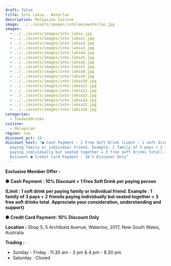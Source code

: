 ```yaml
---
draft: false
title: Into Laksa - Waterloo
description: Malaysian Cuisine
image: ../../assets/images/intolaksawaterloo.jpg
images:
  - ../../assets/images/into-laksa.jpg
  - ../../assets/images/into-laksa1.jpg
  - ../../assets/images/into-laksa2.jpg
  - ../../assets/images/into-laksa3.jpg
  - ../../assets/images/into-laksa4.jpg
  - ../../assets/images/into-laksa5.jpg
  - ../../assets/images/into-laksa6.jpg
  - ../../assets/images/into-laksa7.jpg
  - ../../assets/images/into-laksa8.jpg
  - ../../assets/images/into-laksa9.jpg
  - ../../assets/images/into-laksa10.jpg
  - ../../assets/images/into-laksa11.jpg
  - ../../assets/images/into-laksa12.jpg
  - ../../assets/images/into-laksa13.jpg
  - ../../assets/images/into-laksa14.jpg
  - ../../assets/images/into-laksa15.jpg
  - ../../assets/images/into-laksa16.jpg
categories:
  - foodanddrinks
cuisine:
  - Malaysian
region: nsw
discount_pct: 10
discount_text: "● Cash Payment : 1 Free Soft Drink (Limit : 1 soft drink per
  paying family or individual friend. Example: 1 family of 3 pays + 2 friends
  paying individually but seated together = 3 free soft drinks total) + 10 %
  Discount ● Credit Card Payment : 10 % Discount Only"
---
```

**Exclusive Member Offer :**

**● Cash Payment : 10% Discount + 1 Free Soft Drink per paying person**

**(Limit : 1 soft drink per paying family or individual friend. Example : 1 family of 3 pays + 2 friends paying individually but seated together = 3 free soft drinks total. Appreciate your consideration, understanding and support)**

**● Credit Card Payment: 10% Discount Only**

**Location :** Shop 5, 5 Archibald Avenue, Waterloo, 2017, New South Wales, Australia

**Trading :**

* Sunday - Friday : 11.30 am - 3 pm & 4 pm - 8.30 pm
* Saturday : Closed
